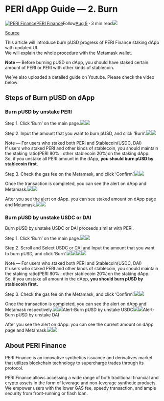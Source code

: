 # PERI dApp Guide — 2. Burn

[![PERI Finance](https://miro.medium.com/fit/c/96/96/1*8823tJq5K3Y0x2MHlm_n9w.jpeg)](https://perifinance.medium.com/?source=post_page-----28845b226193--------------------------------)[PERI Finance](https://perifinance.medium.com/?source=post_page-----28845b226193--------------------------------)Follow[Aug 9](https://medium.com/perifinance/peri-dapp-guide-2-burn-28845b226193?source=post_page-----28845b226193--------------------------------) · 3 min read![](https://miro.medium.com/max/1400/1*4IYLl1Cpd7CJ2f9ZnQ4L4A.jpeg)

[Source](https://medium.com/perifinance/peri-dapp-guide-2-burn-28845b226193)

This article will introduce burn pUSD progress of PERI Finance staking dApp with updated UI.  
We will explain the whole procedure with the Metamask wallet.

**Note —** Before burning pUSD on dApp, you should have staked certain amount of PERI or PERI with other kinds of stablecoin.

We’ve also uploaded a detailed guide on Youtube. Please check the video below:

## Steps of Burn pUSD on dApp <a id="0c5d"></a>

### Burn pUSD by unstake PERI <a id="fe3a"></a>

Step 1. Click ‘Burn’ on the main page.![](https://miro.medium.com/max/60/1*Q_LT35-xspp0RE_qTmx02g.png?q=20)![](https://miro.medium.com/max/700/1*Q_LT35-xspp0RE_qTmx02g.png)

Step 2. Input the amount that you want to burn pUSD, and click ‘Burn’.![](https://miro.medium.com/max/60/1*iVjFai9yEwEJD_Xwz2oRyA.png?q=20)![](https://miro.medium.com/max/700/1*iVjFai9yEwEJD_Xwz2oRyA.png)

Note — For users who staked both PERI and Stablecoin\(USDC, DAI\)  
If users who staked PERI and other kinds of stablecoin, you should maintain the staking ratio\(PERI 80% : other stablecoin 20%\)on the staking dApp.  
So, if you unstake all PERI amount in the dApp, **you should burn pUSD by stablecoin first.**

Step 3. Check the gas fee on the Metamask, and click ‘Confirm’.![](https://miro.medium.com/max/60/1*DDTzPiRcFlg1An3FLxLVcA.jpeg?q=20)![](https://miro.medium.com/max/700/1*DDTzPiRcFlg1An3FLxLVcA.jpeg)

Once the transaction is completed, you can see the alert on dApp and Metamask.![](https://miro.medium.com/max/60/1*qTboV8L3CF07IwjE-kQwMg.png?q=20)![](https://miro.medium.com/max/700/1*qTboV8L3CF07IwjE-kQwMg.png)

After you see the alert on dApp. you can see staked amount on dApp page and Metamask.![](https://miro.medium.com/max/60/1*GPc4HYHY7r0RqN1KHLX21A.png?q=20)![](https://miro.medium.com/max/700/1*GPc4HYHY7r0RqN1KHLX21A.png)

### Burn pUSD by unstake USDC or DAI <a id="36e1"></a>

Burn pUSD by unstake USDC or DAI proceeds similar with PERI.

Step 1. Click ‘Burn’ on the main page.![](https://miro.medium.com/max/60/1*Q_LT35-xspp0RE_qTmx02g.png?q=20)![](https://miro.medium.com/max/700/1*Q_LT35-xspp0RE_qTmx02g.png)

Step 2. Scroll and Select USDC or DAI and Input the amount that you want to burn pUSD, and click ‘Burn’.![](https://miro.medium.com/max/60/1*5F916thp2mUhLtAJXKH6Vw.png?q=20)![](https://miro.medium.com/max/700/1*5F916thp2mUhLtAJXKH6Vw.png)![](https://miro.medium.com/max/60/1*8abkk_zPXsph_uqmYvUEnQ.png?q=20)![](https://miro.medium.com/max/700/1*8abkk_zPXsph_uqmYvUEnQ.png)

Note — For users who staked both PERI and Stablecoin\(USDC, DAI\)  
If users who staked PERI and other kinds of stablecoin, you should maintain the staking ratio\(PERI 80% : other stablecoin 20%\)on the staking dApp.  
So, if you unstake all amount in the dApp, **you should burn pUSD by stablecoin first.**

Step 3. Check the gas fee on the Metamask, and click ‘Confirm’.![](https://miro.medium.com/max/60/1*DDTzPiRcFlg1An3FLxLVcA.jpeg?q=20)![](https://miro.medium.com/max/700/1*DDTzPiRcFlg1An3FLxLVcA.jpeg)

Once the transaction is completed, you can see the alert on dApp and Metamask respectively.![](https://miro.medium.com/max/60/1*thH_6tDjHtArsXUmK6JGjw.png?q=20)![](https://miro.medium.com/max/700/1*thH_6tDjHtArsXUmK6JGjw.png)Alert-Burn pUSD by unstake USDC![](https://miro.medium.com/max/60/1*HVZ5RRYlPQ6mij2C25ZNIg.png?q=20)![](https://miro.medium.com/max/700/1*HVZ5RRYlPQ6mij2C25ZNIg.png)Alert-Burn pUSD by unstake DAI

After you see the alert on dApp. you can see the current amount on dApp page and Metamask.![](https://miro.medium.com/max/60/1*GPc4HYHY7r0RqN1KHLX21A.png?q=20)![](https://miro.medium.com/max/700/1*GPc4HYHY7r0RqN1KHLX21A.png)

## About PERI Finance <a id="4a35"></a>

PERI Finance is an innovative synthetics issuance and derivatives market that utilizes blockchain technology to supercharge trades through its protocol.

PERI Finance allows accessing a wide range of both traditional financial and crypto assets in the form of leverage and non-leverage synthetic products. We empower users with the lower GAS fee, speedy transaction, and ample security from front-running or flash loan.

